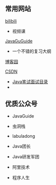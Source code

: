 ## 常用网站

[bilibili](https://www.bilibili.com/)

* 视频课

[JavaGuGuide](https://snailclimb.gitee.io/javaguide)

* 一个不错的复习大纲

[博客园](https://www.cnblogs.com/)

[CSDN](https://www.csdn.net/)

* [Java笔试面试目录](https://blog.csdn.net/weixin_41835916/article/details/81413498)
* 





## 优质公众号

* JavaGuide

* 虫洞栈

* labuladong

* Java团长

* Java研发军团

* 阿里技术

* 程序人生



